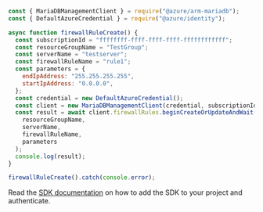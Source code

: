 ```javascript
const { MariaDBManagementClient } = require("@azure/arm-mariadb");
const { DefaultAzureCredential } = require("@azure/identity");

async function firewallRuleCreate() {
  const subscriptionId = "ffffffff-ffff-ffff-ffff-ffffffffffff";
  const resourceGroupName = "TestGroup";
  const serverName = "testserver";
  const firewallRuleName = "rule1";
  const parameters = {
    endIpAddress: "255.255.255.255",
    startIpAddress: "0.0.0.0",
  };
  const credential = new DefaultAzureCredential();
  const client = new MariaDBManagementClient(credential, subscriptionId);
  const result = await client.firewallRules.beginCreateOrUpdateAndWait(
    resourceGroupName,
    serverName,
    firewallRuleName,
    parameters
  );
  console.log(result);
}

firewallRuleCreate().catch(console.error);
```

Read the [SDK documentation](https://github.com/Azure/azure-sdk-for-js/blob/%40azure%2Farm-mariadb_2.0.1/sdk/mariadb/arm-mariadb/README.md) on how to add the SDK to your project and authenticate.
